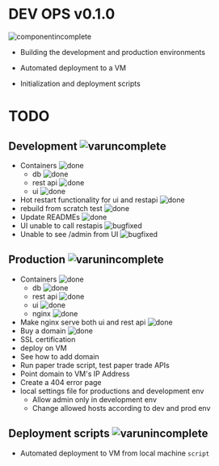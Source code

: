 # DEV OPS v0.1.0

![componentincomplete]

- Building the development and production environments

- Automated deployment to a VM

- Initialization and deployment scripts

# TODO

## Development ![varuncomplete]
- Containers ![done]
  - db ![done]
  - rest api ![done]
  - ui ![done]
- Hot restart functionality for ui and restapi ![done]
- rebuild from scratch test ![done]
- Update READMEs ![done]
- UI unable to call restapis ![bugfixed]
- Unable to see /admin from UI ![bugfixed]

## Production ![varunincomplete]
- Containers ![done]
  - db ![done]
  - rest api ![done]
  - ui ![done]
  - nginx ![done]
- Make nginx serve both ui and rest api ![done]
- Buy a domain ![done]
- SSL certification 
- deploy on VM 
- See how to add domain 
- Run paper trade script, test paper trade APIs 
- Point domain to VM's IP Address 
- Create a 404 error page 
- local settings file for productions and development env 
  - Allow admin only in development env 
  - Change allowed hosts according to dev and prod env 

## Deployment scripts ![varunincomplete]
- Automated deployment to VM from local machine `script`

[done]: https://img.shields.io/badge/DONE-brightgreen
[incomplete]: https://img.shields.io/badge/INCOMPLETE-red
[varunincomplete]: https://img.shields.io/badge/VARUN-INCOMPLETE-red
[varuncomplete]: https://img.shields.io/badge/VARUN-COMPLETE-brightgreen
[dishaincomplete]: https://img.shields.io/badge/DISHA-INCOMPLETE-red
[dishacomplete]: https://img.shields.io/badge/DISHA-COMPLETE-brightgreen
[samrudhiincomplete]: https://img.shields.io/badge/SAMRUDHI-INCOMPLETE-red
[samrudhicomplete]: https://img.shields.io/badge/SAMRUDHI-COMPLETE-brightgreen
[hritikincomplete]: https://img.shields.io/badge/HRITIK-INCOMPLETE-red
[hritikcomplete]: https://img.shields.io/badge/HRITIK-COMPLETE-brightgreen
[bug]: https://img.shields.io/badge/BUG-red
[bugfixed]: https://img.shields.io/badge/BUG-FIXED-brightgreen
[featureincomplete]: https://img.shields.io/badge/FEATURE-INCOMPLETE-red
[featurecomplete]: https://img.shields.io/badge/FEATURE-COMPLETE-brightgreen
[componentincomplete]: https://img.shields.io/badge/COMPONENT-INCOMPLETE-red
[componentcomplete]: https://img.shields.io/badge/COMPONENT-COMPLETE-brightgreen
[phasecomplete]: https://img.shields.io/badge/PHASE-COMPLETE-brightgreen
[phaseincomplete]: https://img.shields.io/badge/PHASE-INCOMPLETE-red
[meetingincomplete]: https://img.shields.io/badge/MEETING-INCOMPLETE-red
[docincomplete]: https://img.shields.io/badge/DOC-INCOMPLETE-red
[doccomplete]: https://img.shields.io/badge/DOC-COMPLETE-brightgreen
